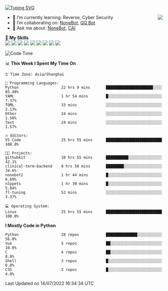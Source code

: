 [![Typing SVG](https://readme-typing-svg.herokuapp.com?size=25&duration=2500&color=8C43EA&vCenter=true&width=200&height=40&lines=Hi+there+%F0%9F%91%8B%F0%9F%8F%BB;I'm+yanyongyu)](https://git.io/typing-svg)

<a href="#">
  <img align="right" src="https://github-readme-stats.vercel.app/api?username=yanyongyu&count_private=true&show_icons=true&bg_color=15,f2f7fd,E0EAFC" />
</a>

- 🌱 I’m currently learning: Reverse, Cyber Security
- 👯 I’m collaborating on: [NoneBot](https://github.com/nonebot), [QQ Bot](https://github.com/Mrs4s/go-cqhttp)
- 💬 Ask me about: [NoneBot](https://github.com/nonebot), [CAI](https://github.com/cscs181/CAI)

🌟 **My Skills**  
![](https://img.shields.io/badge/-Python-3e74a2?style=flat-square&logo=Python&logoColor=fff)
![](https://img.shields.io/badge/-Node.js-339933?style=flat-square&logo=Node.js&logoColor=fff)
![](https://img.shields.io/badge/-Vue-4fc08d?style=flat-square&logo=Vue.js&logoColor=fff)
![](https://img.shields.io/badge/-React-2d98ce?style=flat-square&logo=React&logoColor=fff)
![](https://img.shields.io/badge/-Docker-2496ED?style=flat-square&logo=Docker&logoColor=fff)
![](https://img.shields.io/badge/-Linux-000000?style=flat-square&logo=Linux&logoColor=fff)
![](https://img.shields.io/badge/-MySQL-4479A1?style=flat-square&logo=MySQL&logoColor=fff)
![](https://img.shields.io/badge/-Redis-DC382D?style=flat-square&logo=Redis&logoColor=fff)
![](https://img.shields.io/badge/-MongoDB-47A248?style=flat-square&logo=MongoDB&logoColor=fff)

<!--START_SECTION:waka-->
![Code Time](http://img.shields.io/badge/Code%20Time-0%20secs-blue)

📊 **This Week I Spent My Time On** 

```text
⌚︎ Time Zone: Asia/Shanghai

💬 Programming Languages: 
Python                   22 hrs 9 mins       █████████████████████░░░░   85.48% 
YAML                     1 hr 54 mins        █░░░░░░░░░░░░░░░░░░░░░░░░   7.37% 
TOML                     33 mins             ░░░░░░░░░░░░░░░░░░░░░░░░░   2.13% 
Other                    24 mins             ░░░░░░░░░░░░░░░░░░░░░░░░░   1.58% 
Text                     24 mins             ░░░░░░░░░░░░░░░░░░░░░░░░░   1.57%

🔥 Editors: 
VS Code                  25 hrs 55 mins      █████████████████████████   100.0%

🐱‍💻 Projects: 
githubkit                10 hrs 55 mins      ██████████░░░░░░░░░░░░░░░   42.1% 
clinical-term-backend    8 hrs 58 mins       ████████░░░░░░░░░░░░░░░░░   34.6% 
nonebot2                 1 hr 44 mins        █░░░░░░░░░░░░░░░░░░░░░░░░   6.69% 
nlppets                  1 hr 30 mins        █░░░░░░░░░░░░░░░░░░░░░░░░   5.84% 
fl-tuning                52 mins             ░░░░░░░░░░░░░░░░░░░░░░░░░   3.37%

💻 Operating System: 
Linux                    25 hrs 55 mins      █████████████████████████   100.0%

```

**I Mostly Code in Python** 

```text
Python                   28 repos            ██████████████░░░░░░░░░░░   56.0% 
Vue                      5 repos             ██░░░░░░░░░░░░░░░░░░░░░░░   10.0% 
C                        4 repos             ██░░░░░░░░░░░░░░░░░░░░░░░   8.0% 
Shell                    3 repos             █░░░░░░░░░░░░░░░░░░░░░░░░   6.0% 
CSS                      2 repos             █░░░░░░░░░░░░░░░░░░░░░░░░   4.0%

```



 Last Updated on 14/07/2022 16:34:34 UTC
<!--END_SECTION:waka-->
